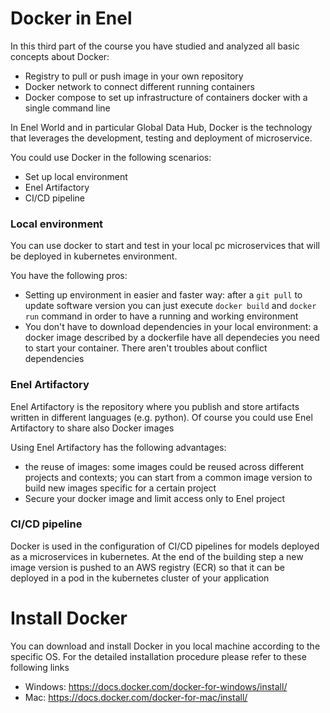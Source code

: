 # Docker in Enel

In this third part of the course you have studied and analyzed all basic concepts about Docker:
- Registry to pull or push image in your own repository
- Docker network to connect different running containers
- Docker compose to set up infrastructure of containers docker with a single command line

In Enel World and in particular Global Data Hub, Docker is the technology that leverages the
development, testing and deployment of microservice.

You could use Docker in the following scenarios:
- Set up local environment
- Enel Artifactory
- CI/CD pipeline

### Local environment
You can use docker to start and test in your local pc microservices that will be deployed in 
kubernetes environment.

You have the following pros:
- Setting up environment in easier and faster way: after a `git pull` to update
  software version you can just execute `docker build` and `docker run` command
  in order to have a running and working environment
- You don't have to download dependencies in your local environment: a docker image described
by a dockerfile have all dependecies you need to start your container. There aren't troubles about
  conflict dependencies

### Enel Artifactory
Enel Artifactory is the repository where you publish and store artifacts written in different
languages (e.g. python). Of course you could use Enel Artifactory to share also Docker images

Using Enel Artifactory has the following advantages:
- the reuse of images: some images could be reused across different projects and contexts; you can
start from a common image version to build new images specific for a certain project
- Secure your docker image and limit access only to Enel project

### CI/CD pipeline

Docker is used in the configuration of CI/CD pipelines for models deployed as a microservices
in kubernetes.
At the end of the building step a new image version is pushed to an AWS registry (ECR)
so that it can be deployed in a pod in the kubernetes cluster of your application


# Install Docker
You can download and install Docker in you local machine according to the specific OS.
For the detailed installation procedure please refer to these following links
- Windows: https://docs.docker.com/docker-for-windows/install/
- Mac: https://docs.docker.com/docker-for-mac/install/